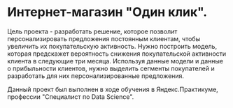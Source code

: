 # Интернет-магазин "Один клик".
Цель проекта - разработать решение, которое позволит персонализировать предложения постоянным клиентам, чтобы увеличить их покупательскую активность.
Нужно построить модель, которая предскажет вероятность снижения покупательской активности клиента в следующие три месяца. Используя данные модели и данные о прибыльности клиентов, нужно выделить сегменты покупателей и разработать для них персонализированные предложения.

Данный проект был выполнен в ходе обучения в Яндекс.Практикуме, профессии "Специалист по Data Science".

